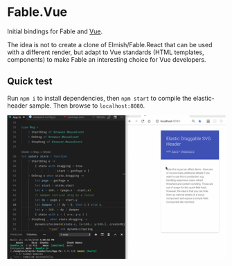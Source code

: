 # Fable.Vue

Initial bindings for Fable and [Vue](https://vuejs.org/).

The idea is not to create a clone of Elmish/Fable.React that can be used with a different render, but adapt to Vue standards (HTML templates, components) to make Fable an interesting choice for Vue developers.

## Quick test

Run `npm i` to install dependencies, then `npm start` to compile the elastic-header sample. Then browse to `localhost:8080`.

![gif](img/vue.gif)
